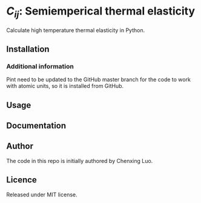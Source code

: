 # <i>C<sub>ij</sub></i>: Semiemperical thermal elasticity

Calculate high temperature thermal elasticity in Python.

## Installation

### Additional information

Pint need to be updated to the GitHub master branch for the code to work with atomic units, so it is installed from GitHub.

## Usage

## Documentation

## Author

The code in this repo is initially authored by Chenxing Luo.

## Licence

Released under MIT license.